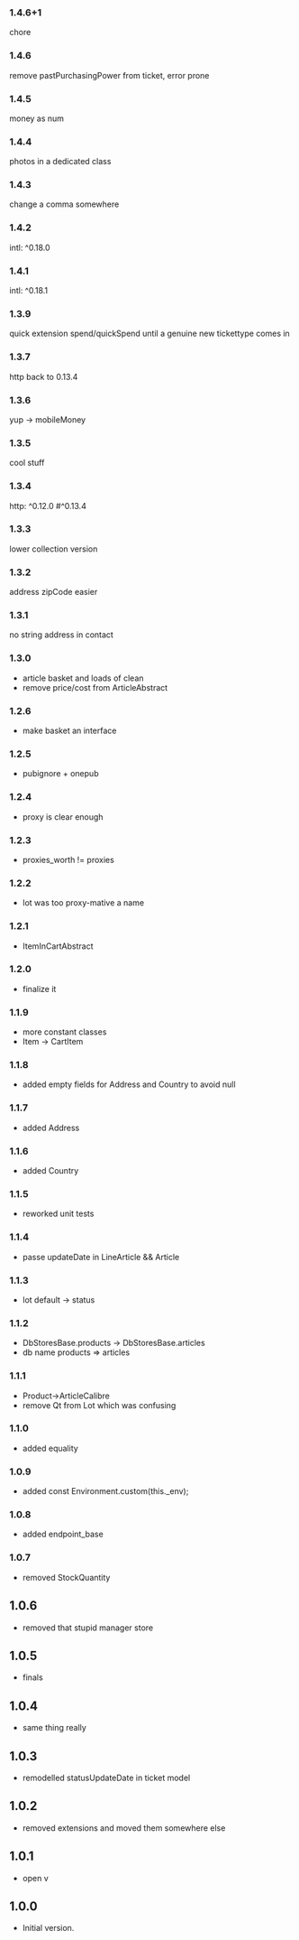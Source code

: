 ### 1.4.6+1

chore

### 1.4.6

remove pastPurchasingPower from ticket, error prone

### 1.4.5

money as num

### 1.4.4

photos in a dedicated class

### 1.4.3

change a comma somewhere

### 1.4.2

intl: ^0.18.0

### 1.4.1

intl: ^0.18.1

### 1.3.9

quick extension spend/quickSpend until a genuine new tickettype comes in

### 1.3.7
http back to 0.13.4

### 1.3.6
yup -> mobileMoney

### 1.3.5
cool stuff

### 1.3.4
http: ^0.12.0 #^0.13.4

### 1.3.3
lower collection version

### 1.3.2
address zipCode easier

### 1.3.1
no string address in contact

### 1.3.0
- article basket and loads of clean
- remove price/cost from ArticleAbstract
### 1.2.6
- make basket an interface
### 1.2.5
- pubignore + onepub

### 1.2.4
- proxy is clear enough

### 1.2.3
- proxies_worth != proxies

### 1.2.2
- lot was too proxy-mative a name

### 1.2.1
- ItemInCartAbstract

### 1.2.0
- finalize it

### 1.1.9
- more constant classes
- Item -> CartItem

### 1.1.8
- added empty fields for Address and Country to avoid null

### 1.1.7
- added Address
### 1.1.6
- added Country

### 1.1.5
- reworked unit tests

### 1.1.4
- passe updateDate in LineArticle && Article

### 1.1.3
- lot default -> status

### 1.1.2
- DbStoresBase.products -> DbStoresBase.articles
- db name products => articles

### 1.1.1
- Product->ArticleCalibre
- remove Qt from Lot which was confusing

### 1.1.0
- added equality

### 1.0.9
- added const Environment.custom(this._env);

### 1.0.8
- added endpoint_base

### 1.0.7
- removed StockQuantity

## 1.0.6
- removed that stupid manager store

## 1.0.5

- finals
## 1.0.4

- same thing really
## 1.0.3

- remodelled statusUpdateDate in ticket model
## 1.0.2

- removed extensions and moved them somewhere else
## 1.0.1

- open v
## 1.0.0

- Initial version.
